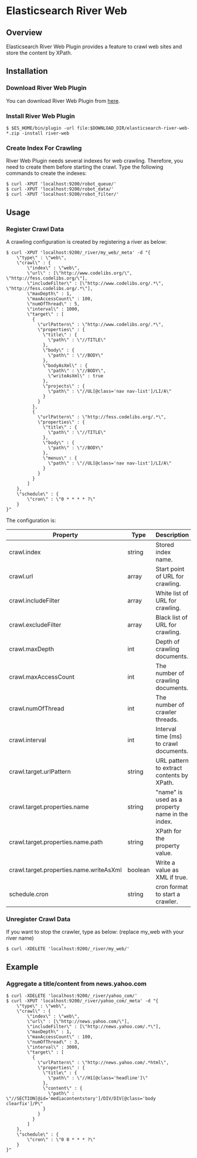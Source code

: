 Elasticsearch River Web
=======================

## Overview

Elasticsearch River Web Plugin provides a feature to crawl web sites and store the content by XPath.

## Installation

### Download River Web Plugin


You can download River Web Plugin from [here](http://maven.codelibs.org/org/codelibs/elasticsearch-river-web/).

### Install River Web Plugin

    $ $ES_HOME/bin/plugin -url file:$DOWNLOAD_DIR/elasticsearch-river-web-*.zip -install river-web

### Create Index For Crawling

River Web Plugin needs several indexes for web crawling.
Therefore, you need to create them before starting the crawl.
Type the following commands to create the indexes:

    $ curl -XPUT 'localhost:9200/robot_queue/'
    $ curl -XPUT 'localhost:9200/robot_data/'
    $ curl -XPUT 'localhost:9200/robot_filter/'

## Usage

### Register Crawl Data

A crawling configuration is created by registering a river as below:

    $ curl -XPUT 'localhost:9200/_river/my_web/_meta' -d "{
        \"type\" : \"web\",
        \"crawl\" : {
            \"index\" : \"web\",
            \"url\" : [\"http://www.codelibs.org/\", \"http://fess.codelibs.org/\"],
            \"includeFilter\" : [\"http://www.codelibs.org/.*\", \"http://fess.codelibs.org/.*\"],
            \"maxDepth\" : 1,
            \"maxAccessCount\" : 100,
            \"numOfThread\" : 5,
            \"interval\" : 1000,
            \"target\" : [
              {
                \"urlPattern\" : \"http://www.codelibs.org/.*\",
                \"properties\" : {
                  \"title\" : {
                    \"path\" : \"//TITLE\"
                  },
                  \"body\" : {
                    \"path\" : \"//BODY\"
                  },
                  \"bodyAsXml\" : {
                    \"path\" : \"//BODY\",
                    \"writeAsXml\" : true
                  },
                  \"projects\" : {
                    \"path\" : \"//UL[@class='nav nav-list']/LI/A\"
                  }
                }
              },
              {
                \"urlPattern\" : \"http://fess.codelibs.org/.*\",
                \"properties\" : {
                  \"title\" : {
                    \"path\" : \"//TITLE\"
                  },
                  \"body\" : {
                    \"path\" : \"//BODY\"
                  },
                  \"menus\" : {
                    \"path\" : \"//UL[@class='nav nav-list']/LI/A\"
                  }
                }
              }
            ]
        },
        \"schedule\" : {
            \"cron\" : \"0 * * * * ?\"
        }
    }"

The configuration is:

| Property | Type | Description |
|-|-|-|
| crawl.index | string | Stored index name. |
| crawl.url | array | Start point of URL for crawling. |
| crawl.includeFilter | array | White list of URL for crawling. |
| crawl.excludeFilter | array | Black list of URL for crawling. |
| crawl.maxDepth | int | Depth of crawling documents. |
| crawl.maxAccessCount | int | The number of crawling documents. |
| crawl.numOfThread | int | The number of crawler threads. |
| crawl.interval | int | Interval time (ms) to crawl documents. |
| crawl.target.urlPattern | string | URL pattern to extract contents by XPath. |
| crawl.target.properties.name | string | "name" is used as a property name in the index. |
| crawl.target.properties.name.path | string | XPath for the property value. |
| crawl.target.properties.name.writeAsXml | boolean | Write a value as XML if true. |
| schedule.cron | string | cron format to start a crawler. |


### Unregister Crawl Data

If you want to stop the crawler, type as below: (replace my\_web with your river name)

    $ curl -XDELETE 'localhost:9200/_river/my_web/'

## Example

### Aggregate a title/content from news.yahoo.com

    $ curl -XDELETE 'localhost:9200/_river/yahoo_com/'
    $ curl -XPUT 'localhost:9200/_river/yahoo_com/_meta' -d "{
        \"type\" : \"web\",
        \"crawl\" : {
            \"index\" : \"web\",
            \"url\" : [\"http://news.yahoo.com/\"],
            \"includeFilter\" : [\"http://news.yahoo.com/.*\"],
            \"maxDepth\" : 1,
            \"maxAccessCount\" : 100,
            \"numOfThread\" : 3,
            \"interval\" : 3000,
            \"target\" : [
              {
                \"urlPattern\" : \"http://news.yahoo.com/.*html\",
                \"properties\" : {
                  \"title\" : {
                    \"path\" : \"//H1[@class='headline']\"
                  },
                  \"content\" : {
                    \"path\" : \"//SECTION[@id='mediacontentstory']/DIV/DIV[@class='body clearfix']/P\"
                  }
                }
              }
            ]
        },
        \"schedule\" : {
            \"cron\" : \"0 0 * * * ?\"
        }
    }"


